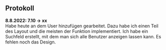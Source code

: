 ## Protokoll

**8.8.2022: 7.10 -> xx** <br>
Habe heute an dem User hinzufügen gearbeitet. Dazu habe ich einen Teil des Layout und die meisten der Funktion implementiert. 
Ich habe ein Suchfeld erstellt, mit dem man sich alle Benutzer anzeigen lassen kann. Es fehlen noch das Design.
